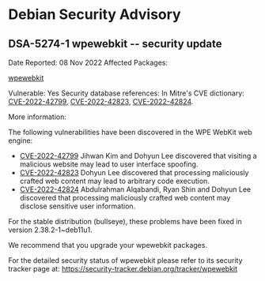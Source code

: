 
Debian Security Advisory
========================


DSA-5274-1 wpewebkit -- security update
---------------------------------------



Date Reported:
08 Nov 2022
Affected Packages:

[wpewebkit](https://packages.debian.org/src:wpewebkit)

Vulnerable:
Yes
Security database references:
In Mitre's CVE dictionary: [CVE-2022-42799](https://security-tracker.debian.org/tracker/CVE-2022-42799), [CVE-2022-42823](https://security-tracker.debian.org/tracker/CVE-2022-42823), [CVE-2022-42824](https://security-tracker.debian.org/tracker/CVE-2022-42824).  

More information:

The following vulnerabilities have been discovered in the WPE WebKit
web engine:


* [CVE-2022-42799](https://security-tracker.debian.org/tracker/CVE-2022-42799)
Jihwan Kim and Dohyun Lee discovered that visiting a malicious
 website may lead to user interface spoofing.
* [CVE-2022-42823](https://security-tracker.debian.org/tracker/CVE-2022-42823)
Dohyun Lee discovered that processing maliciously crafted web
 content may lead to arbitrary code execution.
* [CVE-2022-42824](https://security-tracker.debian.org/tracker/CVE-2022-42824)
Abdulrahman Alqabandi, Ryan Shin and Dohyun Lee discovered that
 processing maliciously crafted web content may disclose sensitive
 user information.


For the stable distribution (bullseye), these problems have been fixed in
version 2.38.2-1~deb11u1.


We recommend that you upgrade your wpewebkit packages.


For the detailed security status of wpewebkit please refer to
its security tracker page at:
<https://security-tracker.debian.org/tracker/wpewebkit>





